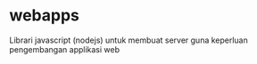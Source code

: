 # webapps
Librari javascript (nodejs) untuk membuat server guna keperluan pengembangan applikasi web
